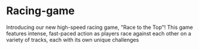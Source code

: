 # Racing-game
Introducing our new high-speed racing game, "Race to the Top"! This game features intense, fast-paced action as players race against each other on a variety of tracks, each with its own unique challenges
